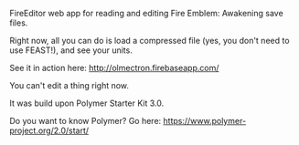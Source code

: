 FireEditor web app for reading and editing Fire Emblem: Awakening save files.



Right now, all you can do is load a compressed file (yes, you don't need to use FEAST!), and see your units.

See it in action here: http://olmectron.firebaseapp.com/

You can't edit a thing right now.

It was build upon Polymer Starter Kit 3.0.

Do you want to know Polymer? Go here: https://www.polymer-project.org/2.0/start/